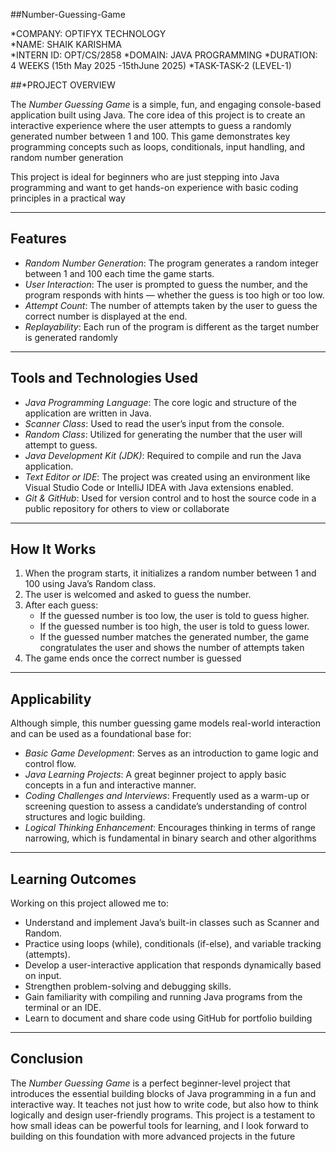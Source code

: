 ##Number-Guessing-Game

*COMPANY: OPTIFYX TECHNOLOGY  
*NAME: SHAIK KARISHMA  
*INTERN ID: OPT/CS/2858 
*DOMAIN: JAVA PROGRAMMING 
*DURATION: 4 WEEKS (15th May 2025 -15thJune 2025)
*TASK-TASK-2 (LEVEL-1)

##*PROJECT OVERVIEW

The *Number Guessing Game* is a simple, fun, and engaging console-based application built using Java. The core idea of this project is to create an interactive experience where the user attempts to guess a randomly generated number between 1 and 100. This game demonstrates key programming concepts such as loops, conditionals, input handling, and random number generation 

This project is ideal for beginners who are just stepping into Java programming and want to get hands-on experience with basic coding principles in a practical way

---

## Features

- *Random Number Generation*: The program generates a random integer between 1 and 100 each time the game starts.
- *User Interaction*: The user is prompted to guess the number, and the program responds with hints — whether the guess is too high or too low.
- *Attempt Count*: The number of attempts taken by the user to guess the correct number is displayed at the end.
- *Replayability*: Each run of the program is different as the target number is generated randomly

---

## Tools and Technologies Used

- *Java Programming Language*: The core logic and structure of the application are written in Java.
- *Scanner Class*: Used to read the user’s input from the console.
- *Random Class*: Utilized for generating the number that the user will attempt to guess.
- *Java Development Kit (JDK)*: Required to compile and run the Java application.
- *Text Editor or IDE*: The project was created using an environment like Visual Studio Code or IntelliJ IDEA with Java extensions enabled.
- *Git & GitHub*: Used for version control and to host the source code in a public repository for others to view or collaborate

---

## How It Works

1. When the program starts, it initializes a random number between 1 and 100 using Java’s Random class.
2. The user is welcomed and asked to guess the number.
3. After each guess:
   - If the guessed number is too low, the user is told to guess higher.
   - If the guessed number is too high, the user is told to guess lower.
   - If the guessed number matches the generated number, the game congratulates the user and shows the number of attempts taken
4. The game ends once the correct number is guessed

---

## Applicability

Although simple, this number guessing game models real-world interaction and can be used as a foundational base for:
- *Basic Game Development*: Serves as an introduction to game logic and control flow.
- *Java Learning Projects*: A great beginner project to apply basic concepts in a fun and interactive manner.
- *Coding Challenges and Interviews*: Frequently used as a warm-up or screening question to assess a candidate’s understanding of control structures and logic building.
- *Logical Thinking Enhancement*: Encourages thinking in terms of range narrowing, which is fundamental in binary search and other algorithms

---

## Learning Outcomes

Working on this project allowed me to:
- Understand and implement Java’s built-in classes such as Scanner and Random.
- Practice using loops (while), conditionals (if-else), and variable tracking (attempts).
- Develop a user-interactive application that responds dynamically based on input.
- Strengthen problem-solving and debugging skills.
- Gain familiarity with compiling and running Java programs from the terminal or an IDE.
- Learn to document and share code using GitHub for portfolio building

---

## Conclusion

The *Number Guessing Game* is a perfect beginner-level project that introduces the essential building blocks of Java programming in a fun and interactive way. It teaches not just how to write code, but also how to think logically and design user-friendly programs. This project is a testament to how small ideas can be powerful tools for learning, and I look forward to building on this foundation with more advanced projects in the future
